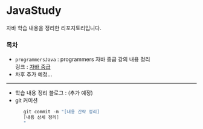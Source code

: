 # JavaStudy 
자바 학습 내용을 정리한 리포지토리입니다.

### 목차
- `programmersJava` : programmers 자바 중급 강의 내용 정리   
   링크 : [자바 중급](https://school.programmers.co.kr/learn/courses/9/9-%EC%9E%90%EB%B0%94-%EC%A4%91%EA%B8%89)
- 차후 추가 예정...
---

- 학습 내용 정리 블로그 : (추가 예정)
- git 커미션
     ```java
        git commit -m "[내용 간략 정리]
        [내용 상세 정리]
        "
     ```
